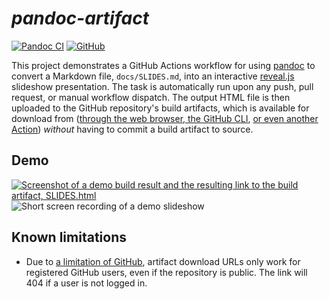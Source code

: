 # _pandoc-artifact_

[![Pandoc CI](https://github.com/gmarmstrong/pandoc-artifact/actions/workflows/main.yml/badge.svg)](https://github.com/gmarmstrong/pandoc-artifact/actions/workflows/main.yml)
[![GitHub](https://img.shields.io/github/license/gmarmstrong/pandoc-actions?color=informational)](LICENSE)

This project demonstrates a GitHub Actions workflow for using [pandoc](https://pandoc.org/) to convert a Markdown file, `docs/SLIDES.md`, into an interactive [reveal.js](https://revealjs.com/) slideshow presentation. The task is automatically run upon any push, pull request, or manual workflow dispatch. The output HTML file is then uploaded to the GitHub repository's build artifacts, which is available for download from ([through the web browser, the GitHub CLI](https://docs.github.com/en/actions/managing-workflow-runs/downloading-workflow-artifacts), [or even another Action](https://github.com/actions/download-artifact)) _without_ having to commit a build artifact to source.

## Demo

<a href="https://github.com/gmarmstrong/pandoc-artifact/actions/runs/2192821405"><img src="https://i.imgur.com/yt2zEJ1.png" alt="Screenshot of a demo build result and the resulting link to the build artifact, SLIDES.html"/></a>
<img src="https://i.imgur.com/OCxousD.gif" alt="Short screen recording of a demo slideshow"/>

## Known limitations

+ Due to [a limitation of GitHub](https://github.com/actions/upload-artifact/issues/51), artifact download URLs only work for registered GitHub users, even if the repository is public. The link will 404 if a user is not logged in.

